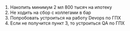 
1. Накопить минимум 2 мл 800 тысяч на ипотеку 
2. Не ходить на сбор с коллегами в бар
3. Попробовать устроиться на работу Devops по ГПХ
4. Если не получится пункт 3, то устроиться QA по ГПХ